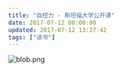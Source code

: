 ```yaml
---
title: "自控力 - 斯坦福大学公开课"
date: 2017-07-12 08:00:00
updated: 2017-07-12 13:27:42
tags: ["读书"]
---
```

![blob.png](/uploads/ueditor/php/upload/image/20170711/1499735434.png)

